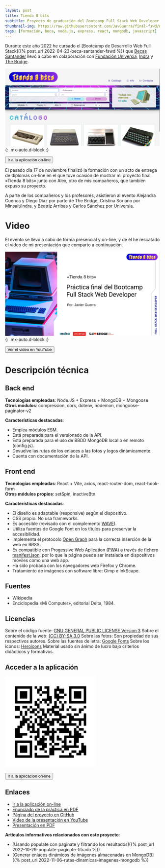 ```yaml
---
layout: post
title: Tienda 8 bits
subtitle: Proyecto de graduación del Bootcamp Full Stack Web Developer
thumbnail-img: https://raw.githubusercontent.com/JavGuerra/final-fswd/main/frontend/public/assets/img/banner.png
tags: [formación, beca, node.js, express, react, mongodb, javascript]
---
```


Durante este año 2022 he cursado el [Bootcamp de Desarrollo Web Full Stack]({% post_url 2022-04-23-beca-santander-fswd %}) que [Becas Santander](https://www.becas-santander.com/es/index.html) llevó a cabo en colaboración con [Fundación Universia](https://jobs.universia.net/), [Indra](https://www.indracompany.com/) y [The Bridge](https://www.thebridge.tech/).

![Tienda 8 bits](https://raw.githubusercontent.com/JavGuerra/final-fswd/main/frontend/public/assets/img/banner.png){: .mx-auto.d-block :}

[<button>Ir a la aplicación on-line</button>](https://javguerra.badared.com/proyecto/tienda8bits/)

El pasado día 17 de noviembre finalizó la formación con un acto de entrega de diplomas on-line en el que tuve ocasión de mostrar mi proyecto final «Tienda 8 bits» junto con Alex, otro de mis compañeros, que también expuso su proyecto.

A parte de los compañeros y los profesores, asistieron al evento Alejandra Cuenca y Diego Díaz por parte de The Bridge, Cristina Soriano por Minsait/Indra, y Beatriz Arribas y Carlos Sánchez por Universia.

# Video

El evento se llevó a cabo de forma presencial y on-line, y de él he rescatado el video de mi presentación que comparto a continuación.

![Video de presentación](/assets/img/tienda.png){: .mx-auto.d-block :}

[<button>Ver el video en YouTube</button>](https://youtu.be/XlswjqhxJZ8)

# Descripción técnica

## Back end

__Tecnologías empleadas__: Node.JS + Express + MongoDB + Mongoose  
__Otros módulos__: compression, cors, dotenv, nodemon, mongoose-paginator-v2

__Características destacadas__:
* Emplea módulos ESM. 
* Está preparada para el versionado de la API.  
* Está preparada para el uso de BBDD MongoDB local o en remoto (config.js).
* Devuelve las rutas de los enlaces a las fotos y logos dinámicamente.  
* Cuenta con documentación de la API.  

## Front end

__Tecnologías empleadas__: React + Vite, axios, react-router-dom, react-hook-form  
__Otros módulos propios__: setSpin, inactiveBtn

__Características destacadas__:
* El diseño es adaptable (responsive) según el dispositivo.  
* CSS propio. No usa frameworks.  
* Es accesible (revisado con el complemento [WAVE](https://wave.webaim.org/)).   
* Utiliza fuentes de Google Font en los títulos para preservar la accesibilidad.  
* Implementa el protocolo [Open Graph](https://ogp.me/) para la correcta inserción de la web en RRSS.  
* Es compatible con Progessive Web Aplication ([PWA](https://developer.mozilla.org/es/docs/Web/Progressive_web_apps)) a través de fichero [manifest.json](https://developer.mozilla.org/es/docs/Web/Manifest), por lo que la página puede ser instalada en dispositivos móviles como una web app.  
* Ha sido probada con los navegadores web Firefox y Chrome.  
* Tratamiento de imágenes con software libre: Gimp e InkScape.  

## Fuentes

* Wikipedia  
* Enciclopedia «Mi Computer», editorial Delta, 1984.  

## Licencias

Sobre el código fuente: [GNU GENERAL PUBLIC LICENSE Version 3](https://github.com/JavGuerra/final-fswd/blob/main/LICENSE)
Sobre el contenido de la web: [(CC) BY-SA 3.0](https://creativecommons.org/licenses/by-sa/3.0/es/)
Sobre las fotos: Son propiedad de sus respectivos autores.
Sobre las fuentes de letra: [Google Fonts](https://fonts.google.com/)
Sobre los iconos: [Heroicons](https://heroicons.com/)
Material usado sin ánimo de lucro bajo criterios didácticos y formativos. 

## Acceder a la aplicación

![Código QR](https://raw.githubusercontent.com/JavGuerra/final-fswd/f4d0d188a687f1b7c8b7b77f036176347f838c1b/qrcode.svg)  

[<button>Ir a la aplicación on-line</button>](https://javguerra.badared.com/proyecto/tienda8bits/)  

## Enlaces
- [Ir a la aplicación on-line](https://javguerra.badared.com/proyecto/tienda8bits/)  
- [Enunciado de la práctica en PDF](https://github.com/JavGuerra/final-fswd/blob/main/enunciado.pdf)  
- [Página del proyecto en GitHub](https://github.com/JavGuerra/final-fswd)  
- [Video de la presentación en YouTube](https://youtu.be/XlswjqhxJZ8)  
- [Presentación en PDF](https://github.com/JavGuerra/final-fswd/blob/main/presentacion.pdf)  

__Artículos informativos relacionados con este proyecto__:  

- [Usando populate con paginate y filtrando los resultados]({% post_url 2022-10-29-populate-paginate-fitrado %})  
- [Generar enlaces dinámicos de imágenes almacenadas en MongoDB]({% post_url 2022-11-06-rutas-dinamicas-imagenes-mongodb %})  
